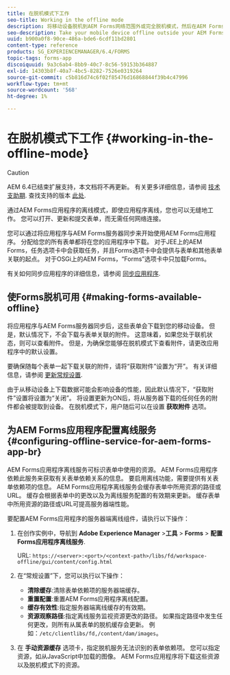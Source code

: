 ```yaml
---
title: 在脱机模式下工作
seo-title: Working in the offline mode
description: 将移动设备脱机到AEM Forms网络范围外或完全脱机模式，然后在AEM Forms应用程序上工作
seo-description: Take your mobile device offline outside your AEM Forms network range or in a completely offline mode and work on the AEM Forms app
uuid: b900a0f8-90ce-486a-bde6-6cdf11bd2801
content-type: reference
products: SG_EXPERIENCEMANAGER/6.4/FORMS
topic-tags: forms-app
discoiquuid: 9a3c6ab4-8bb9-40c7-8c56-59153b364887
exl-id: 14303b8f-40a7-4bc5-8282-7526e0319264
source-git-commit: c5b816d74c6f02f85476d16868844f39b4c47996
workflow-type: tm+mt
source-wordcount: '568'
ht-degree: 1%

---
```


# 在脱机模式下工作 {#working-in-the-offline-mode}

>[!CAUTION]
>
>AEM 6.4已结束扩展支持，本文档将不再更新。 有关更多详细信息，请参阅 [技术支助期](https://helpx.adobe.com/cn/support/programs/eol-matrix.html). 查找支持的版本 [此处](https://experienceleague.adobe.com/docs/).

通过AEM Forms应用程序的离线模式，即使应用程序离线，您也可以无缝地工作。 您可以打开、更新和提交表单，而无需任何网络连接。

您可以通过将应用程序与AEM Forms服务器同步来开始使用AEM Forms应用程序。 分配给您的所有表单都将在您的应用程序中下载。 对于JEE上的AEM Forms，任务选项卡中会获取任务，并且Forms选项卡中会提供与表单和其他表单关联的起点。 对于OSGi上的AEM Forms，“Forms”选项卡中只加载Forms。

有关如何同步应用程序的详细信息，请参阅 [同步应用程序](/help/forms/using/sync-app.md).

## 使Forms脱机可用 {#making-forms-available-offline}

将应用程序与AEM Forms服务器同步后，这些表单会下载到您的移动设备。 但是，默认情况下，不会下载与表单关联的附件。 这意味着，如果您处于联机状态，则可以查看附件。 但是，为确保您能够在脱机模式下查看附件，请更改应用程序中的默认设置。

要确保随每个表单一起下载关联的附件，请将“获取附件”设置为“开”。 有关详细信息，请参阅 [更新常规设置](/help/forms/using/update-general-settings.md).

由于从移动设备上下载数据可能会影响设备的性能，因此默认情况下，“获取附件”设置将设置为“关闭”。 将设置更新为ON后，将从服务器下载的任何任务的附件都会被提取到设备。 在脱机模式下，用户随后可以在设置 **获取附件** 选项。

## 为AEM Forms应用程序配置离线服务 {#configuring-offline-service-for-aem-forms-app-br}

AEM Forms应用程序离线服务可标识表单中使用的资源。 AEM Forms应用程序依赖此服务来获取有关表单依赖关系的信息。 要启用离线功能，需要提供有关表单依赖项的信息。 AEM Forms应用程序离线服务会缓存表单中所用资源的路径或URL。 缓存会根据表单中的更改以及为离线服务配置的有效期来更新。 缓存表单中所用资源的路径或URL可提高服务器端性能。

要配置AEM Forms应用程序的服务器端离线组件，请执行以下操作：

1. 在创作实例中，导航到 **Adobe Experience Manager** >**工具** > **Forms** > **配置Forms应用程序离线服务**.

   URL: `https://<server>:<port>/<context-path>/libs/fd/workspace-offline/gui/content/config.html`

1. 在“常规设置”下，您可以执行以下操作：

   * **清除缓存**:清除表单依赖项的服务器端缓存。
   * **重置配置**:重置AEM Forms应用程序离线配置。
   * **缓存有效性**:指定服务器端离线缓存的有效期。
   * **资源观察路径**:指定离线服务监视资源更改的路径。 如果指定路径中发生任何更改，则所有从属表单的脱机缓存会更新。 例如：`/etc/clientlibs/fd,/content/dam/images`。

1. 在 **手动资源缓存** 选项卡，指定脱机服务无法识别的表单依赖项。 您可以指定资源，如从JavaScript中加载的图像。 AEM Forms应用程序将下载这些资源以及脱机模式下的资源。
